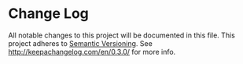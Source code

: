 # Change Log
All notable changes to this project will be documented in this file.
This project adheres to [Semantic Versioning](http://semver.org/).
See http://keepachangelog.com/en/0.3.0/ for more info.